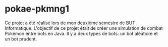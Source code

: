 # pokae-pkmng1

Ce projet a été réalisé lors de mon deuxième semestre de BUT Informatique.
L'objectif de ce projet était de créer une simulation de combat Pokémon entre bots en Java.
Il y a deux types de bots: un bot aléatoire et un bot prudent.
